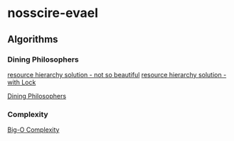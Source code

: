 # nosscire-evael

## Algorithms

### Dining Philosophers

[resource hierarchy solution - not so beautiful](src/main/java/com/example/multithreading/DiningPhilosophers.java)
[resource hierarchy solution - with Lock](src/main/java/com/example/multithreading/DiningPhilosophersWithLock.java)

[Dining Philosophers](https://en.wikipedia.org/wiki/Dining_philosophers_problem)

### Complexity

[Big-O Complexity](http://bigocheatsheet.com/)